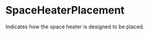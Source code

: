 SpaceHeaterPlacement
====================

Indicates how the space heater is designed to be placed.
